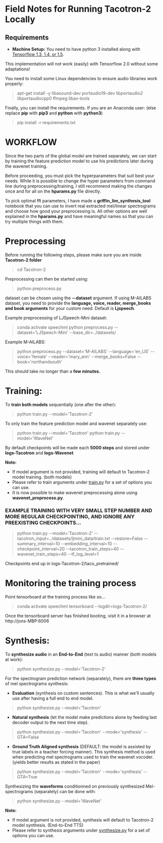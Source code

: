 # Field Notes for Running Tacotron-2 Locally

## Requirements

- **Machine Setup:**
You need to have python 3 installed along with [Tensorflow 1.3, 1.4, or 1.5](https://www.tensorflow.org/install/).

This implementation will not work (easily) with Tensorflow 2.0 without some adaptations!

You need to install some Linux dependencies to ensure audio libraries work properly:
> apt-get install -y libasound-dev portaudio19-dev libportaudio2 libportaudiocpp0 ffmpeg libav-tools

Finally, you can install the requirements. If you are an Anaconda user: (else replace **pip** with **pip3** and **python** with **python3**)

> pip install -r requirements.txt

# WORKFLOW

Since the two parts of the global model are trained separately, we can start by training the feature prediction model to use his predictions later during the wavenet training.

Before proceeding, you must pick the hyperparameters that suit best your needs. While it is possible to change the hyper parameters from command line during preprocessing/training, I still recommend making the changes once and for all on the **hparams.py** file directly.

To pick optimal fft parameters, I have made a **griffin_lim_synthesis_tool** notebook that you can use to invert real extracted mel/linear spectrograms and choose how good your preprocessing is. All other options are well explained in the **hparams.py** and have meaningful names so that you can try multiple things with them.

# Preprocessing
Before running the following steps, please make sure you are inside **Tacotron-2 folder**

> cd Tacotron-2

Preprocessing can then be started using:

> python preprocess.py

dataset can be chosen using the **--dataset** argument. If using M-AILABS dataset, you need to provide the **language, voice, reader, merge_books and book arguments** for your custom need. Default is **Ljspeech**.

Example preprocessing of LJSpeech-Mini dataset:

> conda activate speechml
> python preprocess.py --dataset='LJSpeech-Mini' --base_dir=../datasets/


Example M-AILABS:

> python preprocess.py --dataset='M-AILABS' --language='en_US' --voice='female' --reader='mary_ann' --merge_books=False --book='northandsouth'

This should take no longer than a **few minutes.**

# Training:
To **train both models** sequentially (one after the other):
> python train.py --model='Tacotron-2'

To only train the feature prediction model and wavenet separately use:
> python train.py --model='Tacotron'
> python train.py --model='WaveNet'

By default checkpoints will be made each **5000 steps** and stored under **logs-Tacotron** and **logs-Wavenet**

**Note:**
- If model argument is not provided, training will default to Tacotron-2 model training. (both models)
- Please refer to train arguments under [train.py](https://github.com/Rayhane-mamah/Tacotron-2/blob/master/train.py) for a set of options you can use.
- It is now possible to make wavenet preprocessing alone using **wavenet_proprocess.py**.

### EXAMPLE TRAINING WITH VERY SMALL STEP NUMBER AND MORE REGULAR CHECKPOINTING, AND IGNORE ANY PREEXISTING CHECKPOINTS...
> python train.py --model='Tacotron-2' --tacotron_input=../datasets/ljmini_data/train.txt --restore=False --summary_interval=10 --embedding_interval=10 --checkpoint_interval=20 --tacotron_train_steps=40 --wavenet_train_steps=40 --tf_log_level=1

Checkpoints end up in logs-Tacotron-2/taco_pretrained/

# Monitoring the training process

Point tensorboard at the training process like so...
> conda activate speechml
> tensorboard --logdir=logs-Tacotron-2/

Once the tensorboard server has finished booting, visit it in a browser at http://jons-MBP:6006

# Synthesis:
To **synthesize audio** in an **End-to-End** (text to audio) manner (both models at work):
> python synthesize.py --model='Tacotron-2'

For the spectrogram prediction network (separately), there are **three types** of mel spectrograms synthesis:

- **Evaluation** (synthesis on custom sentences). This is what we'll usually use after having a full end to end model.
> python synthesize.py --model='Tacotron'

- **Natural synthesis** (let the model make predictions alone by feeding last decoder output to the next time step).
> python synthesize.py --model='Tacotron' --mode='synthesis' --GTA=False

- **Ground Truth Aligned synthesis** (DEFAULT: the model is assisted by true labels in a teacher forcing manner). This synthesis method is used when predicting mel spectrograms used to train the wavenet vocoder. (yields better results as stated in the paper)
> python synthesize.py --model='Tacotron' --mode='synthesis' --GTA=True

Synthesizing the **waveforms** conditionned on previously synthesized Mel-spectrograms (separately) can be done with:
> python synthesize.py --model='WaveNet'

**Note:**
- If model argument is not provided, synthesis will default to Tacotron-2 model synthesis. (End-to-End TTS)
- Please refer to synthesis arguments under [synthesize.py](https://github.com/Rayhane-mamah/Tacotron-2/blob/master/synthesize.py) for a set of options you can use.
